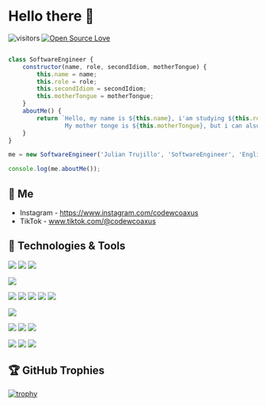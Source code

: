 # Hello there 👋

![visitors](https://visitor-badge.laobi.icu/badge?page_id=coaxus-ux)
[![Open Source Love](https://badges.frapsoft.com/os/v1/open-source.svg?v=102)](https://github.com/ellerbrock/open-source-badge/)


```javascript

class SoftwareEngineer {
    constructor(name, role, secondIdiom, motherTongue) {
        this.name = name;
        this.role = role;
        this.secondIdiom = secondIdiom;
        this.motherTongue = motherTongue;
    }
    aboutMe() {
        return `Hello, my name is ${this.name}, i'am studying ${this.role}. 
                My mother tonge is ${this.motherTongue}, but i can also speak ${this.secondIdiom}`
    }
}

me = new SoftwareEngineer('Julian Trujillo', 'SoftwareEngineer', 'English', 'Spanish');

console.log(me.aboutMe());
```

## 📝 Me

- Instagram - https://www.instagram.com/codewcoaxus
- TikTok - www.tiktok.com/@codewcoaxus


## 🔧 Technologies & Tools

![](https://img.shields.io/badge/OS-Linux-informational?style=flat&logo=linux&logoColor=white&color=6aa6f8)
![](https://img.shields.io/badge/OS-Windows-informational?style=flat&logo=windows&logoColor=white&color=6aa6f8)
![](https://img.shields.io/badge/OS-MacOs-informational?style=flat&logo=macos&logoColor=white&color=6aa6f8)

![](https://img.shields.io/badge/Editor-VS_Code-informational?style=flat&logo=visual-studio-code&logoColor=white&color=6aa6f8)

![](https://img.shields.io/badge/Code-Python-informational?style=flat&logo=python&logoColor=white&color=6aa6f8)
![](https://img.shields.io/badge/Code-PHP-informational?style=flat&logo=php&logoColor=white&color=6aa6f8)
![](https://img.shields.io/badge/Code-JavaScript-informational?style=flat&logo=javascript&logoColor=white&color=6aa6f8)
![](https://img.shields.io/badge/Code-Java-informational?style=flat&logo=go&logoColor=white&color=6aa6f8)
![](https://img.shields.io/badge/Code-React-informational?style=flat&logo=react&logoColor=white&color=6aa6f8)

![](https://img.shields.io/badge/Shell-Bash-informational?style=flat&logo=gnu-bash&logoColor=white&color=6aa6f8)

![](https://img.shields.io/badge/Tools-PostgreSQL-informational?style=flat&logo=postgresql&logoColor=white&color=6aa6f8)
![](https://img.shields.io/badge/Tools-Postman-informational?style=flat&logo=postman&logoColor=white&color=6aa6f8)
![](https://img.shields.io/badge/Tools-mongoDB-informational?style=flat&logo=mongodb&logoColor=white&color=6aa6f8)

![](https://img.shields.io/badge/CSS-Tailwindcss-informational?style=flat&logo=tailwindcss&logoColor=white&color=6aa6f8)
![](https://img.shields.io/badge/CSS-SCSS-informational?style=flat&logo=sass&logoColor=white&color=6aa6f8)
![](https://img.shields.io/badge/CSS-Bootstrap-informational?style=flat&logo=bootstrap&logoColor=white&color=6aa6f8)






## 🏆 GitHub Trophies

[![trophy](https://github-profile-trophy.vercel.app/?username=coaxus-ux&theme=nord&column=7)](https://github.com/ryo-ma/github-profile-trophy)




